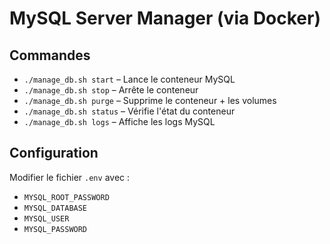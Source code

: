 # MySQL Server Manager (via Docker)

## Commandes

- `./manage_db.sh start` – Lance le conteneur MySQL
- `./manage_db.sh stop` – Arrête le conteneur
- `./manage_db.sh purge` – Supprime le conteneur + les volumes
- `./manage_db.sh status` – Vérifie l'état du conteneur
- `./manage_db.sh logs` – Affiche les logs MySQL

## Configuration

Modifier le fichier `.env` avec :

- `MYSQL_ROOT_PASSWORD`
- `MYSQL_DATABASE`
- `MYSQL_USER`
- `MYSQL_PASSWORD`
